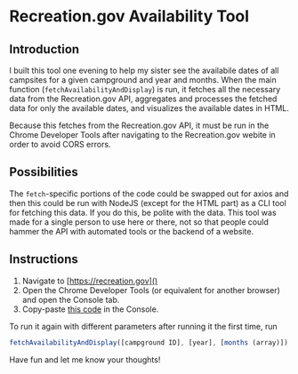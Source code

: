 # Recreation.gov Availability Tool
## Introduction
I built this tool one evening to help my sister see the availabile dates of all campsites
for a given campground and year and months. When the main function
(`fetchAvailabilityAndDisplay`) is run, it fetches all the necessary data from
the Recreation.gov API, aggregates and processes the fetched data for only the
available dates, and visualizes the available dates in HTML.

Because this fetches from the Recreation.gov API, it must be run in the Chrome
Developer Tools after navigating to the Recreation.gov webite in order to avoid CORS
errors.

## Possibilities
The `fetch`-specific portions of the code could be swapped out for
axios and then this could be run with NodeJS (except for the HTML part) as
a CLI tool for fetching this data.  If you do this, be polite with the data.  This tool was made for a single person to use here or there, not so that people could hammer the API with automated tools or the backend of a website. 

## Instructions
1. Navigate to [https://recreation.gov]()
2. Open the Chrome Developer Tools (or equivalent for another browser) and open the Console tab.
3. Copy-paste [this code](/recreationGovAvailability.js) in the Console.

To run it again with different parameters after running it the first time, run
```javascript
fetchAvailabilityAndDisplay([campground ID], [year], [months (array)])
```

Have fun and let me know your thoughts!
